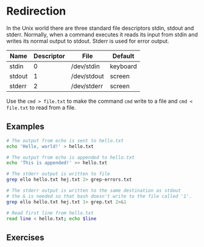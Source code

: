 # Redirection
In the Unix world there are three standard file descriptors stdin, stdout and
stderr. Normally, when a command executes it reads its input from stdin and
writes its normal output to stdout. Stderr is used for error output.

Name   | Descriptor    | File          | Default        |
-----  | ------------- | ------------- | -------------- |
stdin  | 0             | /dev/stdin    | keyboard       |
stdout | 1             | /dev/stdout   | screen         |
stderr | 2             | /dev/stderr   | screen         |

Use the `cmd > file.txt` to make the command `cmd` write to a file and
`cmd < file.txt` to read from a file.

## Examples

```bash
# The output from echo is sent to hello.txt
echo 'Hello, world!' > hello.txt

# The output from echo is appended to hello.txt
echo 'This is appended!' >> hello.txt

# The stderr output is written to file
grep ello hello.txt hej.txt 2> grep-errors.txt

# The stderr output is written to the same destination as stdout
# the & is needed so that bash doesn't write to the file called '1'.
grep ello hello.txt hej.txt 1> grep.txt 2>&1

# Read first line from hello.txt
read line < hello.txt; echo $line
```

## Exercises

